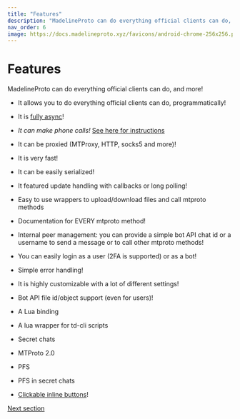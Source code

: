 ```yaml
---
title: "Features"
description: "MadelineProto can do everything official clients can do, and more!"
nav_order: 6
image: https://docs.madelineproto.xyz/favicons/android-chrome-256x256.png
---
```

# Features

MadelineProto can do everything official clients can do, and more!

* It allows you to do everything official clients can do, programmatically!

* It is [fully async](https://docs.madelineproto.xyz/docs/ASYNC.html)!

* *It can make phone calls!* [See here for instructions](https://docs.madelineproto.xyz/docs/CALLS.html)

* It can be proxied (MTProxy, HTTP, socks5 and more)!

* It is very fast!

* It can be easily serialized!

* It featured update handling with callbacks or long polling!

* Easy to use wrappers to upload/download files and call mtproto methods

* Documentation for EVERY mtproto method! 

* Internal peer management: you can provide a simple bot API chat id or a username to send a message or to call other mtproto methods!

* You can easily login as a user (2FA is supported) or as a bot!

* Simple error handling!

* It is highly customizable with a lot of different settings!

* Bot API file id/object support (even for users)!

* A Lua binding

* A lua wrapper for td-cli scripts

* Secret chats

* MTProto 2.0

* PFS

* PFS in secret chats

* [Clickable inline buttons](https://docs.madelineproto.xyz/docs/INLINE_BUTTONS.html)!

<a href="https://docs.madelineproto.xyz/docs/REQUIREMENTS.html">Next section</a>